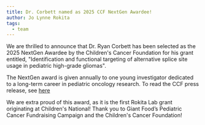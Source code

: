 ```yaml
---
title: Dr. Corbett named as 2025 CCF NextGen Awardee!
author: Jo Lynne Rokita
tags:
  - team
---
```


We are thrilled to announce that Dr. Ryan Corbett has been selected as the 2025 NextGen Awardee by the Children's Cancer Foundation for his grant entitled, "Identification and functional targeting of alternative splice site usage in pediatric high-grade gliomas". 

The NextGen award is given annually to one young investigator dedicated to a long-term career in pediatric oncology research.
To read the CCF press release, see [here](https://childrenscancerfoundation.org/2025awardees/)

We are extra proud of this award, as it is the first Rokita Lab grant originating at Children's National!
Thank you to Giant Food’s Pediatric Cancer Fundraising Campaign and the Children's Cancer Foundation!
